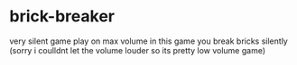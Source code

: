# brick-breaker
very silent game play on max volume
in this game you break bricks silently (sorry i coulldnt let the volume louder so its pretty low volume game)
